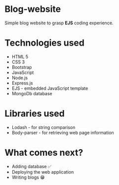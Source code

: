 # Blog-website

Simple blog website to grasp <strong>EJS</strong> coding experience.

<h1>Technologies used</h1>

- HTML 5
- CSS 3
- Bootstrap
- JavaScript
- Node.js
- Express.js
- EJS - embedded JavaScript template
- MongoDb database

<h1> Libraries used </h1>

- Lodash - for string comparison
- Body-parser - for retrieving web page information

<h1>What comes next?</h1>

- Adding database ✅
- Deploying the web application
- Writing blogs 😁
